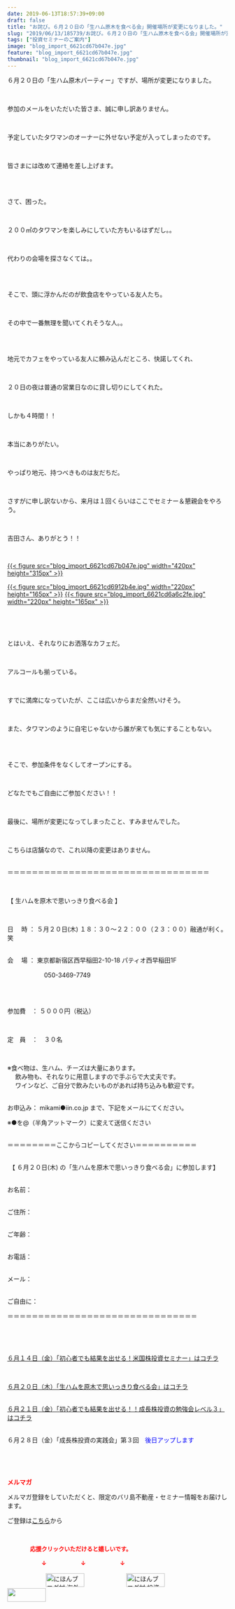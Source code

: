 ```yaml
---
date: 2019-06-13T18:57:39+09:00
draft: false
title: "お詫び。６月２０日の「生ハム原木を食べる会」開催場所が変更になりました。"
slug: "2019/06/13/185739/お詫び。６月２０日の「生ハム原木を食べる会」開催場所が変更になりました。"
tags: ["投資セミナーのご案内"]
image: "blog_import_6621cd67b047e.jpg"
feature: "blog_import_6621cd67b047e.jpg"
thumbnail: "blog_import_6621cd67b047e.jpg"
---
```

<p>６月２０日の「生ハム原木パーティー」ですが、場所が変更になりました。</p><p> </p><p>参加のメールをいただいた皆さま、誠に申し訳ありません。</p><p> </p><p>予定していたタワマンのオーナーに外せない予定が入ってしまったのです。</p><p> </p><p>皆さまには改めて連絡を差し上げます。</p><p> </p><p><br/>さて、困った。</p><p> </p><p>２００㎡のタワマンを楽しみにしていた方もいるはずだし。。</p><p> </p><p>代わりの会場を探さなくては。。</p><p> </p><p><br/>そこで、頭に浮かんだのが飲食店をやっている友人たち。</p><p> </p><p>その中で一番無理を聞いてくれそうな人。。</p><p> </p><p><br/>地元でカフェをやっている友人に頼み込んだところ、快諾してくれ、</p><p> </p><p>２０日の夜は普通の営業日なのに貸し切りにしてくれた。</p><p> </p><p>しかも４時間！！</p><p> </p><p>本当にありがたい。</p><p> </p><p>やっぱり地元、持つべきものは友だちだ。</p><p> </p><p>さすがに申し訳ないから、来月は１回くらいはここでセミナー＆懇親会をやろう。</p><p> </p><p>吉田さん、ありがとう！！</p><p> </p><p><a href="blog_import_6621cd67b047e.jpg">{{< figure src="blog_import_6621cd67b047e.jpg" width="420px" height="315px" >}}</a></p><p><a href="blog_import_6621cd6912b4e.jpg">{{< figure src="blog_import_6621cd6912b4e.jpg" width="220px" height="165px" >}}</a> <a href="blog_import_6621cd6a6c2fe.jpg">{{< figure src="blog_import_6621cd6a6c2fe.jpg" width="220px" height="165px" >}}</a></p><p> </p><p> </p><p>とはいえ、それなりにお洒落なカフェだ。</p><p> </p><p>アルコールも揃っている。</p><p> </p><p>すでに満席になっていたが、ここは広いからまだ全然いけそう。</p><p> </p><p>また、タワマンのように自宅じゃないから誰が来ても気にすることもない。</p><p> </p><p><br/>そこで、参加条件をなくしてオープンにする。</p><p> </p><p>どなたでもご自由にご参加ください！！</p><p> </p><p>最後に、場所が変更になってしまったこと、すみませんでした。</p><p> </p><p>こちらは店舗なので、これ以降の変更はありません。</p><p><br/>＝＝＝＝＝＝＝＝＝＝＝＝＝＝＝＝＝＝＝＝＝＝＝＝＝＝＝＝＝＝＝＝＝</p><p> </p><p>【 生ハムを原木で思いっきり食べる会 】</p><p> </p><p>日　 時 ： ５月２０日(木) １８：３０～２２：００（２３：００）融通が利く。笑</p><p><br/>会 　場 ： 東京都新宿区西早稲田2-10-18 パティオ西早稲田1F</p><p>　　　　　　050-3469-7749</p><p><br/> </p><p>参加費　： ５０００円（税込）</p><p> </p><p>定　員　：　３０名</p><p> </p><p>※食べ物は、生ハム、チーズは大量にあります。<br/> 　飲み物も、それなりに用意しますので手ぶらで大丈夫です。<br/> 　ワインなど、ご自分で飲みたいものがあれば持ち込みも歓迎です。</p><p><br/>お申込み： mikami●iin.co.jp まで、下記をメールにてください。</p><p>※●を@（半角アットマーク）に変えて送信ください</p><p><br/>＝＝＝＝＝＝＝＝ここからコピーしてください＝＝＝＝＝＝＝＝＝＝</p><p><br/> 【 ６月２０日(木) の「生ハムを原木で思いっきり食べる会」に参加します】</p><p><br/>お名前：</p><p><br/>ご住所：</p><p><br/>ご年齢：</p><p><br/>お電話：</p><p><br/>メール：</p><p><br/>ご自由に：</p><p>＝＝＝＝＝＝＝＝＝＝＝＝＝＝＝＝＝＝＝＝＝＝＝＝＝＝＝＝＝＝＝</p><p> </p><p> </p><p><a href="entry-12465538260.html" target="_blank">６月１４日（金）「初心者でも結果を出せる！米国株投資セミナー」はコチラ</a></p><p> </p><p><a href="entry-12467937290.html" target="_blank">６月２０日（木）「生ハムを原木で思いっきり食べる会」はコチラ</a></p><p><br/><a href="entry-12475001561.html" target="_blank">６月２１日（金）「初心者でも結果を出せる！！成長株投資の勉強会レベル３」はコチラ</a></p><p><br/>６月２８日（金）「成長株投資の実践会」第３回　<span style="color: rgb(0, 0, 255);">後日アップします</span></p><p> </p><p> </p><p><span style="font-weight: bold;"><span style="color: rgb(255, 0, 0);">メルマガ</span></span></p><p>メルマガ登録をしていただくと、限定のバリ島不動産・セミナー情報をお届けします。</p><p>ご登録は<a href="f9eeVI" target="_blank">こちら</a>から</p><p style="text-align: center;"> </p><p><font color="#ff0000" size="2"><strong>　　　　応援クリックいただけると嬉しいです。</strong></font></p><p><font color="#ff0000" size="2"><strong>　　　　　　↓　　　　　　↓　　　　　　↓</strong></font></p><p><a href="ranking.html?p_cid=01260127" id="&amp;blogmura_banner"><img alt="にほんブログ村 海外生活ブログ バリ島情報へ" border="0" height="31" src="data:image/svg+xml;charset=utf-8,%3Csvg%20xmlns%3D%22http%3A%2F%2Fwww.w3.org%2F2000%2Fsvg%22%20title%3D%22Placeholder%20for%20Images%22%20role%3D%22presentation%22%20viewBox%3D%220%200%2088%2031%22%20%2F%3E" width="88" data-src="//overseas.blogmura.com/bali/img/bali88_31.gif" style="aspect-ratio: auto 88 / 31;"/><noscript><img alt="にほんブログ村 海外生活ブログ バリ島情報へ" border="0" height="31" src="//overseas.blogmura.com/bali/img/bali88_31.gif" width="88"></noscript></a>  <a href="ranking.html?p_cid=01260127" id="&amp;blogmura_banner"><img alt="にほんブログ村 投資ブログ 不動産投資へ" border="0" height="31" src="data:image/svg+xml;charset=utf-8,%3Csvg%20xmlns%3D%22http%3A%2F%2Fwww.w3.org%2F2000%2Fsvg%22%20title%3D%22Placeholder%20for%20Images%22%20role%3D%22presentation%22%20viewBox%3D%220%200%2088%2031%22%20%2F%3E" width="88" data-src="//investment.blogmura.com/hudousantoushi/img/hudousantoushi88_31.gif" style="aspect-ratio: auto 88 / 31;"/><noscript><img alt="にほんブログ村 投資ブログ 不動産投資へ" border="0" height="31" src="//investment.blogmura.com/hudousantoushi/img/hudousantoushi88_31.gif" width="88"></noscript></a> <a href="link.php?1804582" title="人気ブログランキングへ"><img border="0" height="31" src="data:image/svg+xml;charset=utf-8,%3Csvg%20xmlns%3D%22http%3A%2F%2Fwww.w3.org%2F2000%2Fsvg%22%20title%3D%22Placeholder%20for%20Images%22%20role%3D%22presentation%22%20viewBox%3D%220%200%2088%2031%22%20%2F%3E" width="88" data-src="https://blog.with2.net/img/banner/banner_22.gif" style="aspect-ratio: auto 88 / 31;"/><noscript><img border="0" height="31" src="https://blog.with2.net/img/banner/banner_22.gif" width="88"></noscript></a></p>

